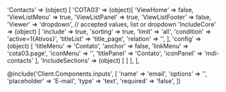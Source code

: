  
 'Contacts' => (object) [
    'COTA03' => (object)[
        'ViewHome' => false,
        'ViewListMenu' => true,
        'ViewListPanel' => true,
        'ViewListFooter' => false,
        'Viewer' => 'dropdown', // accepted values, list or dropdown
        'IncludeCore' => (object) [
            'include' => true,
            'sorting' => true,
            'limit' => 'all',
            'condition' => 'active=1{Ativos}',
            'titleList' => 'title_page',
            'relation' => '',
        ],
        'config' => (object) [
            'titleMenu' => 'Contato',
            'anchor' =>  false,
            'linkMenu' => 'cota03.page',
            'iconMenu' => '',
            'titlePanel' => 'Contato',
            'iconPanel' => 'mdi-contacts'
        ],
        'IncludeSections' => (object) [
        ]
    ],
],



        
 
 @include('Client.Components.inputs', [
    'name' => 'email',
    'options' => '',
    'placeholder' => 'E-mail',
    'type' => 'text',
    'required' => 'false',
])
